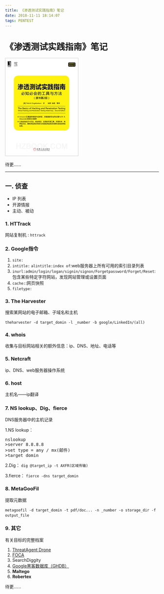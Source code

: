 ```yaml
---
title: 《渗透测试实践指南》笔记
date: 2018-11-11 18:14:07
tags: PENTEST
---
```


# 《渗透测试实践指南》笔记

![](/images/penetration_testing.jpg)

待更......

<!-- more -->

------------------------------------------------------------------------------------------------------------------------------------------

## 一. 侦查
- IP 列表 
- 开源情报
- 主动、被动
### 1. HTTrack
网站复制机 : `httrack`

### 2. Google指令
1. `site:`
2. `intitle:` 
    `alintitle:index of`:web服务器上所有可用的索引目录列表
3. `inurl:admin/login/logan/signin/signon/Forgetpassword/Forget/Reset`:包含某些特定字符网站，发现网站管理或设置页面
4. `cache:`:网页快照
5. `filetype:`

### 3. The Harvester
搜索某网站的电子邮箱、子域名和主机

`theharvester -d target_domin -l _number -b google/LinkedIn/(all)`

### 4. whois
收集与目标网站相关的额外信息：ip、DNS、地址、电话等

### 5. Netcraft
ip、DNS、web服务器操作系统

### 6. host
主机名——ip翻译

### 7. NS lookup、Dig、fierce
DNS服务器中的主机记录

1.NS lookup：

<pre>
nslookup
>server 8.8.8.8
>set type = any / mx(邮件)
>target_domin
</pre>
2.Dig： 
`dig @target_ip -t AXFR(区域传输)`

3.fierce：
`fierce -dns target_domin`

### 8. MetaGooFil
提取元数据

`metagoofil -d target_domin -t pdf/doc... -n _number -o storage_dir -f output_file`

### 9. 其它
有关目标的完整档案

1. [ThreatAgent Drone](https://www.treatagent.com)
2. [FOCA](http://www.informatica64.com/foca.aspx)
3. SearchDiggity
4. [Google黑客数据库（GHDB）](www.hackersforcharity.org/ghdb)
5. **Maltego**
6. **Robertex**



待更......